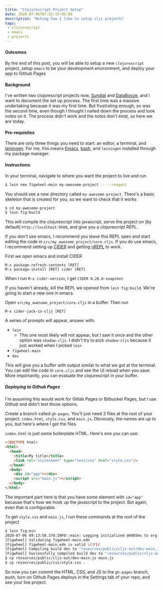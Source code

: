 ```yaml
---
title: "Clojurescript Project Setup"
date: 2020-07-06T07:52:15-05:00
description: "Noting how I like to setup cljs projects"
tags:
 - clojurescript
 - emacs
 - projects
---
```


#### Outcomes

By the end of this post, you will be able to setup a new `clojurescript`
project, setup `emacs` to be your development environment, and deploy your
app to Github Pages

#### Background

I've written two clojurescript projects now, [Sundial][] and
[DataBooze][], and I want to document the set up process. The first time
was a massive undertaking because it was my first time. But frustrating
enough, so was the second time, even though I thought I nailed down the
process and took notes on it. The process didn't work and the notes don't
exist, so here we are today.

#### Pre-requisites

There are only three things you need to start: an editor, a terminal, and
[leiningen][]. For me, this means [Emacs][], [bash][], and `leiningen`
installed through my package manager.

#### Instructions

In your terminal, navigate to where you want the project to live and run

```bash
$ lein new figwheel-main my-awesome-project -- --reagent
```

You should see a new directory called `my-awesome-project`. There's a
basic skeleton that is created for you, so we want to check that it works

```bash
$ cd my-awesome-project
$ lein fig:build
```

This will compile the clojurescript into javascript, serve the project on
(by default) `http://localhost:9500`, and give you a clojurescript REPL.

If you don't use emacs, I recommend you leave this REPL open and start
editing the code in `src/my_awesome_project/core.cljs`. If you do use
emacs, I recommend setting up [CIDER][] and getting [nREPL][] to work.

First we open emacs and install CIDER

```
M-x package-refresh-contents [RET]
M-x package-install [RET] cider [RET]
```

When I run `M-x cider-version`, I get `CIDER 0.26.0-snapshot`.

If you haven't already, kill the REPL we opened from `lein fig:build`.
We're going to start a new one in emacs.

Open `src/my_awesome_project/core.cljs` in a buffer. Then run

```
M-x cider-jack-in-cljs [RET]
```

A series of prompts will appear, answer with:
* `lein`
  * This one most likely will not appear, but I saw it once and the other
    option was `shadow-cljs`. I didn't try to pick `shadow-cljs` because
    it just worked when I picked `lein`
* `figwheel-main`
* `dev`

This will give you a buffer with output similar to what we got at the
terminal. You can edit the code in `core.cljs` and see the UI reload when
you save. More importantly, you can evaluate the clojurescript in your
buffer.

##### Deploying to Github Pages

I'm assuming this would work for Gitlab Pages or Bitbucket Pages, but I
use Github and didn't test those options.

Create a branch called `gh-pages`. You'll just need 3 files at the root of
your project: `index.html`, `style.css`, and `main.js`. Obviously, the
names are up to you, but here's where I got the files.

`index.html` is just some boilerplate HTML. Here's one you can use:

```html
<!DOCTYPE html>
<html>
  <head>
    <title>My title</title>
    <link rel="stylesheet" type="text/css" href="style.css"/>
  </head>
  <body>
    <div id="app"></div>
    <script src="main.js"></script>
  </body>
</html>
```

The important part here is that you have some element with `id="app"`
because that's how we hook up the javascript to the project. But again,
even that is configurable.

To get `style.css` and `main.js`, I run these commands at the root of the
project

```bash
$ lein fig:min
2020-07-06 09:13:50.378:INFO::main: Logging initialized @4805ms to org.eclipse.jetty.util.log.StdErrLog
[Figwheel] Validating figwheel-main.edn
[Figwheel] figwheel-main.edn is valid \(ツ)/
[Figwheel] Compiling build dev to "resources/public/cljs-out/dev-main.js"
[Figwheel] Successfully compiled build dev to "resources/public/cljs-out/dev-main.js" in 12.307 seconds.
$ cp resources/public/cljs-out/dev-main.js main.js
$ cp resources/public/css/style.css .
```

So now you can commit the HTML, CSS, and JS to the `gh-pages` branch,
push, turn on Github Pages deploys in the Settings tab of your repo, and
see your live project.








[Sundial]: /sundial
[DataBooze]: /databooze
[leiningen]: https://github.com/technomancy/leiningen/wiki/Packaging
[Emacs]: https://www.gnu.org/software/emacs/
[bash]: https://www.gnu.org/software/bash/
[CIDER]: https://github.com/clojure-emacs/cider
[nREPL]: https://github.com/nrepl/nrepl
